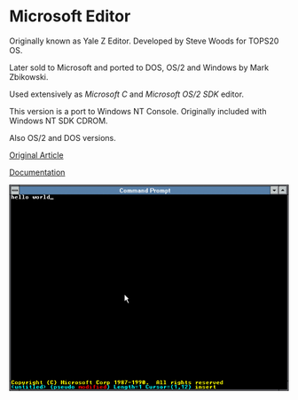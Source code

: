 # Microsoft Editor

Originally known as Yale Z Editor. Developed by Steve Woods for TOPS20 OS.

Later sold to Microsoft and ported to DOS, OS/2 and Windows by Mark Zbikowski.

Used extensively as *Microsoft C* and *Microsoft OS/2 SDK* editor.

This version is a port to Windows NT Console. Originally included with Windows NT SDK CDROM.

Also OS/2 and DOS versions.

[Original Article](https://virtuallyfun.com/wordpress/2018/03/11/microsoft-editor/)

[Documentation](msed-uguide-1988.pdf)

![Screenshot](ntmep.png)
